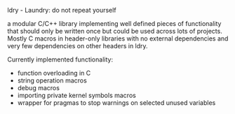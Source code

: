 ldry -  Laundry: do not repeat yourself

a modular C/C++ library implementing well defined pieces of functionality that
should only be written once but could be used across lots of projects. Mostly
C macros in header-only libraries with no external dependencies and very few
dependencies on other headers in ldry.

Currently implemented functionality:

- function overloading in C
- string operation macros
- debug macros
- importing private kernel symbols macros
- wrapper for pragmas to stop warnings on selected unused variables
